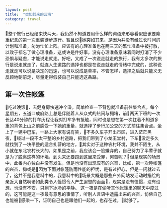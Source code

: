 ```yaml
---
layout: post
title:  "突如其来的云海"
category: travel
---
```


整个旅行已经结束快两天，我仍然不知道要用什么样的词语来形容看似应该要隆重纪念的第一次重装徒步旅行。暂且说她突如其来，是因为并没有经过长时间的计划和准备，匆匆忙忙上阵。应该有的心理准备也在两三天的繁忙准备中被打散，以致于都忘了做心理准备，这或许是件好事，没有心理准备意味着同时打消了不少恐惧与疑虑，才能说走就走。好吧，又成了一次说走就走的旅行，我有太多次的旅行是说走就走了，就连人生道路的选择也都是在说走就走的情绪中完成的，这种说走就走可以说是决定的迅速，也可以说成是草率，不管怎样，选择之后就只能义无反顾地朝前走，尽量走得假装自己只能选这条路。

<h2>第一次住帐篷</h2>
吃过晚饭，去健身房快速冲个澡，简单检查一下背包就准备前往集合点。每个星期五，五道口成府路上总是伴随着人从众式的热闹与拥堵，前两天下班的一次长达40分钟的打车历程让我对打车多有抵触，同时也是想在第一次扛着不知道多重的背包上山之前感受一下她的重量，就选择了步行加公交的方式前往集合点。坐上了一辆中巴车，一路上大家有说有笑，不多久车子开出市区，进入茫茫黑夜，经过一段不太平整的乡村道路，把我们带到了小龙王堂村，下车没走多久就找到了一块平整的适合扎营的地方。其实对于这种农村环境，我并不陌生，从小就在东北农村长大的，如果是之前，我应该会一脸嫌弃的，自己努力了半辈子就是为了脱离这样的环境，到头来还要跑到这里来受罪，何苦呢？但是现实的场景中，此番内心独白并没有发生，但是也没有出现应有的兴奋，比如，第一次睡帐篷的兴奋，抑或是因为下雨对帐篷防雨性能的担忧，是有过担心，但是一闪就过去了，这并不是我意料中的，我意料中的场景大概是那些户外网站发活动时描绘的亲近大自然啊诸如此类令人憧憬令人产生遐想的画面，现实是没有憧憬，没有设想，也没有不安，只剩下冰冷的平静。
这一夜是在偷听其他帐篷里的聊天中度过的，这可能是这一夜最有意思的事情了，听别人言语中透露出来的兴奋，仿佛自己也能被感染一下，证明自己也是跟他们一起的，也存在过，就够了。

<h2></h2>
